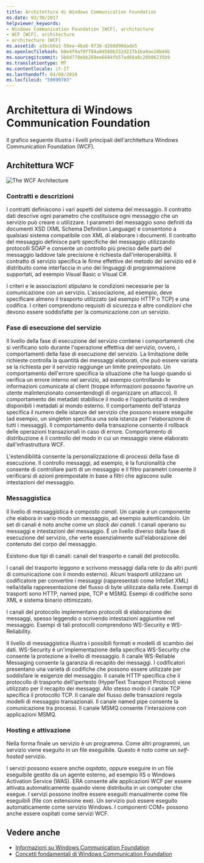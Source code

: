 ```yaml
---
title: Architettura di Windows Communication Foundation
ms.date: 03/30/2017
helpviewer_keywords:
- Windows Communication Foundation [WCF], architecture
- WCF [WCF], architecture
- architecture [WCF]
ms.assetid: a3bcb0a1-56ea-4ba6-9736-d260d90dade5
ms.openlocfilehash: b0e4f9af0ff84a8d560b332d227b1ba9ae18bd4b
ms.sourcegitcommit: 5b6d778ebb269ee6684fb57ad69a8c28b06235b9
ms.translationtype: MT
ms.contentlocale: it-IT
ms.lasthandoff: 04/08/2019
ms.locfileid: "59099703"
---
```

# <a name="windows-communication-foundation-architecture"></a>Architettura di Windows Communication Foundation
Il grafico seguente illustra i livelli principali dell'architettura Windows Communication Foundation (WCF).  
  
## <a name="wcf-architecture"></a>Architettura WCF  
 ![The WCF Architecture](../../../docs/framework/wcf/media/wcf-architecture.gif "WCF_Architecture")  
  
### <a name="contracts-and-descriptions"></a>Contratti e descrizioni  
 I contratti definiscono i vari aspetti del sistema del messaggio. Il contratto dati descrive ogni parametro che costituisce ogni messaggio che un servizio può creare o utilizzare. I parametri del messaggio sono definiti da documenti XSD (XML Schema Definition Language) e consentono a qualsiasi sistema compatibile con XML di elaborare i documenti. Il contratto del messaggio definisce parti specifiche del messaggio utilizzando protocolli SOAP e consente un controllo più preciso delle parti del messaggio laddove tale precisione è richiesta dall'interoperabilità. Il contratto di servizio specifica le firme effettive del metodo del servizio ed è distribuito come interfaccia in uno dei linguaggi di programmazione supportati, ad esempio Visual Basic o Visual C#.  
  
 I criteri e le associazioni stipulano le condizioni necessarie per la comunicazione con un servizio.  L'associazione, ad esempio, deve specificare almeno il trasporto utilizzato (ad esempio HTTP o TCP) e una codifica. I criteri comprendono requisiti di sicurezza e altre condizioni che devono essere soddisfatte per la comunicazione con un servizio.  
  
### <a name="service-runtime"></a>Fase di esecuzione del servizio  
 Il livello della fase di esecuzione del servizio contiene i comportamenti che si verificano solo durante l'operazione effettiva del servizio, ovvero, i comportamenti della fase di esecuzione del servizio. La limitazione delle richieste controlla la quantità dei messaggi elaborati, che può essere variata se la richiesta per il servizio raggiunge un limite preimpostato. Un comportamento dell'errore specifica la situazione che ha luogo quando si verifica un errore interno nel servizio, ad esempio controllando le informazioni comunicate al client (troppe informazioni possono favorire un utente malintenzionato consentendogli di organizzare un attacco). Il comportamento dei metadati stabilisce il modo e l'opportunità di rendere disponibili i metadati al mondo esterno. Il comportamento dell'istanza specifica il numero delle istanze del servizio che possono essere eseguite (ad esempio, un singleton specifica una sola istanza per l'elaborazione di tutti i messaggi). Il comportamento della transazione consente il rollback delle operazioni transazionali in caso di errore. Comportamento di distribuzione è il controllo del modo in cui un messaggio viene elaborato dall'infrastruttura WCF.  
  
 L'estendibilità consente la personalizzazione di processi della fase di esecuzione. Il controllo messaggi, ad esempio, è la funzionalità che consente di controllare parti di un messaggio e il filtro parametri consente il verificarsi di azioni preimpostate in base a filtri che agiscono sulle intestazioni del messaggio.  
  
### <a name="messaging"></a>Messaggistica  
 Il livello di messaggistica è composto *canali*. Un canale è un componente che elabora in vario modo un messaggio, ad esempio autenticandolo. Un set di canali è noto anche come un *stack dei canali*. I canali operano su messaggi e intestazioni del messaggio. È un livello diverso dalla fase di esecuzione del servizio, che verte essenzialmente sull'elaborazione del contenuto del corpo del messaggio.  
  
 Esistono due tipi di canali: canali del trasporto e canali del protocollo.  
  
 I canali del trasporto leggono e scrivono messaggi dalla rete (o da altri punti di comunicazione con il mondo esterno). Alcuni trasporti utilizzano un codificatore per convertire i messaggi (rappresentati come InfoSet XML) nella/dalla rappresentazione del flusso di byte utilizzata dalla rete. Esempi di trasporti sono HTTP, named pipe, TCP e MSMQ. Esempi di codifiche sono XML e sistema binario ottimizzato.  
  
 I canali del protocollo implementano protocolli di elaborazione dei messaggi, spesso leggendo o scrivendo intestazioni aggiuntive nel messaggio. Esempi di tali protocolli comprendono WS-Security e WS-Reliability.  
  
 Il livello di messaggistica illustra i possibili formati e modelli di scambio dei dati. WS-Security è un'implementazione della specifica WS-Security che consente la protezione a livello di messaggio. Il canale WS-Reliable Messaging consente la garanzia di recapito dei messaggi. I codificatori presentano una varietà di codifiche che possono essere utilizzate per soddisfare le esigenze del messaggio. Il canale HTTP specifica che il protocollo di trasporto dell'ipertesto (HyperText Transport Protocol) viene utilizzato per il recapito dei messaggi. Allo stesso modo il canale TCP specifica il protocollo TCP. Il canale del flusso delle transazioni regola modelli di messaggio transazionali. Il canale named pipe consente la comunicazione tra processi. Il canale MSMQ consente l'interazione con applicazioni MSMQ.  
  
### <a name="hosting-and-activation"></a>Hosting e attivazione  
 Nella forma finale un servizio è un programma. Come altri programmi, un servizio viene eseguito in un file eseguibile. Questo è noto come un *self-hosted* servizio.  
  
 I servizi possono essere anche *ospitato*, oppure eseguire in un file eseguibile gestito da un agente esterno, ad esempio IIS o Windows Activation Service (WAS). ERA consente alle applicazioni WCF per essere attivata automaticamente quando viene distribuita in un computer che esegue. I servizi possono inoltre essere eseguiti manualmente come file eseguibili (file con estensione exe). Un servizio può essere eseguito automaticamente come servizio Windows. I componenti COM+ possono anche essere ospitati come servizi WCF.  
  
## <a name="see-also"></a>Vedere anche

- [Informazioni su Windows Communication Foundation](../../../docs/framework/wcf/whats-wcf.md)
- [Concetti fondamentali di Windows Communication Foundation](../../../docs/framework/wcf/fundamental-concepts.md)
